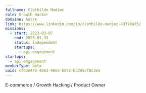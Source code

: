 ```yaml
---
fullname: Clothilde Madiec
role: Growth Hacker
domaine: Autre
link: https://www.linkedin.com/in/clothilde-madiec-43799a25/
missions:
  - start: 2023-03-07
    end: 2025-01-31
    status: independent
    startups:
      - api-engagement
startups:
  - api-engagement
memberType: beta
uuid: cfd3e47b-4063-40e5-b842-bc395cf8c3e5
---
```

E-commerce / Growth Hacking / Product Owner